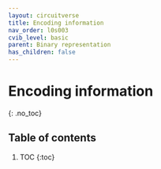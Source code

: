 ```yaml
---
layout: circuitverse
title: Encoding information
nav_order: l0s003
cvib_level: basic
parent: Binary representation
has_children: false
---
```


# Encoding information
{: .no_toc}

## Table of contents

1. TOC
{:toc}
